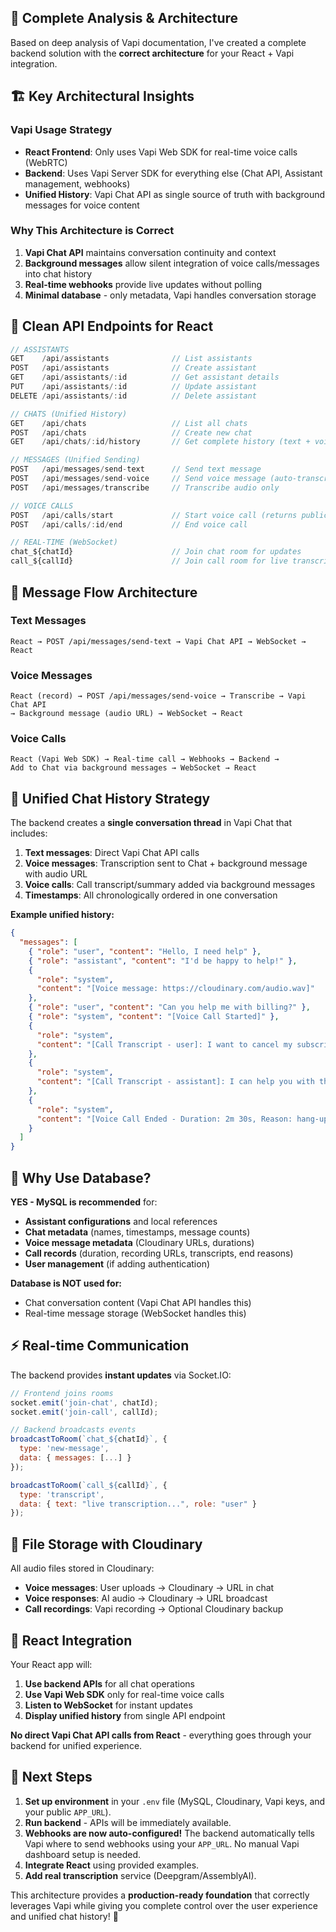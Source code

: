 ## 🎯 **Complete Analysis & Architecture**

Based on deep analysis of Vapi documentation, I've created a complete backend solution with the **correct architecture** for your React + Vapi integration.

## 🏗️ **Key Architectural Insights**

### **Vapi Usage Strategy**

- **React Frontend**: Only uses Vapi Web SDK for real-time voice calls (WebRTC)
- **Backend**: Uses Vapi Server SDK for everything else (Chat API, Assistant management, webhooks)
- **Unified History**: Vapi Chat API as single source of truth with background messages for voice content

### **Why This Architecture is Correct**

1. **Vapi Chat API** maintains conversation continuity and context
2. **Background messages** allow silent integration of voice calls/messages into chat history
3. **Real-time webhooks** provide live updates without polling
4. **Minimal database** - only metadata, Vapi handles conversation storage

## 📡 **Clean API Endpoints for React**

```javascript
// ASSISTANTS
GET    /api/assistants              // List assistants
POST   /api/assistants              // Create assistant
GET    /api/assistants/:id          // Get assistant details
PUT    /api/assistants/:id          // Update assistant
DELETE /api/assistants/:id          // Delete assistant

// CHATS (Unified History)
GET    /api/chats                   // List all chats
POST   /api/chats                   // Create new chat
GET    /api/chats/:id/history       // Get complete history (text + voice + calls)

// MESSAGES (Unified Sending)
POST   /api/messages/send-text      // Send text message
POST   /api/messages/send-voice     // Send voice message (auto-transcribed)
POST   /api/messages/transcribe     // Transcribe audio only

// VOICE CALLS
POST   /api/calls/start             // Start voice call (returns public key)
POST   /api/calls/:id/end           // End voice call

// REAL-TIME (WebSocket)
chat_${chatId}                      // Join chat room for updates
call_${callId}                      // Join call room for live transcription
```

## 🔄 **Message Flow Architecture**

### **Text Messages**

```
React → POST /api/messages/send-text → Vapi Chat API → WebSocket → React
```

### **Voice Messages**

```
React (record) → POST /api/messages/send-voice → Transcribe → Vapi Chat API
→ Background message (audio URL) → WebSocket → React
```

### **Voice Calls**

```
React (Vapi Web SDK) → Real-time call → Webhooks → Backend →
Add to Chat via background messages → WebSocket → React
```

## 💾 **Unified Chat History Strategy**

The backend creates a **single conversation thread** in Vapi Chat that includes:

1. **Text messages**: Direct Vapi Chat API calls
2. **Voice messages**: Transcription sent to Chat + background message with audio URL
3. **Voice calls**: Call transcript/summary added via background messages
4. **Timestamps**: All chronologically ordered in one conversation

**Example unified history:**

```json
{
  "messages": [
    { "role": "user", "content": "Hello, I need help" },
    { "role": "assistant", "content": "I'd be happy to help!" },
    {
      "role": "system",
      "content": "[Voice message: https://cloudinary.com/audio.wav]"
    },
    { "role": "user", "content": "Can you help me with billing?" },
    { "role": "system", "content": "[Voice Call Started]" },
    {
      "role": "system",
      "content": "[Call Transcript - user]: I want to cancel my subscription"
    },
    {
      "role": "system",
      "content": "[Call Transcript - assistant]: I can help you with that..."
    },
    {
      "role": "system",
      "content": "[Voice Call Ended - Duration: 2m 30s, Reason: hang-up]"
    }
  ]
}
```

## 🚀 **Why Use Database?**

**YES - MySQL is recommended** for:

- **Assistant configurations** and local references
- **Chat metadata** (names, timestamps, message counts)
- **Voice message metadata** (Cloudinary URLs, durations)
- **Call records** (duration, recording URLs, transcripts, end reasons)
- **User management** (if adding authentication)

**Database is NOT used for:**

- Chat conversation content (Vapi Chat API handles this)
- Real-time message storage (WebSocket handles this)

## ⚡ **Real-time Communication**

The backend provides **instant updates** via Socket.IO:

```javascript
// Frontend joins rooms
socket.emit('join-chat', chatId);
socket.emit('join-call', callId);

// Backend broadcasts events
broadcastToRoom(`chat_${chatId}`, {
  type: 'new-message',
  data: { messages: [...] }
});

broadcastToRoom(`call_${callId}`, {
  type: 'transcript',
  data: { text: "live transcription...", role: "user" }
});
```

## 🎯 **File Storage with Cloudinary**

All audio files stored in Cloudinary:

- **Voice messages**: User uploads → Cloudinary → URL in chat
- **Voice responses**: AI audio → Cloudinary → URL broadcast
- **Call recordings**: Vapi recording → Optional Cloudinary backup

## 📱 **React Integration**

Your React app will:

1. **Use backend APIs** for all chat operations
2. **Use Vapi Web SDK** only for real-time voice calls
3. **Listen to WebSocket** for instant updates
4. **Display unified history** from single API endpoint

**No direct Vapi Chat API calls from React** - everything goes through your backend for unified experience.

## 🔧 **Next Steps**

1. **Set up environment** in your `.env` file (MySQL, Cloudinary, Vapi keys, and your public `APP_URL`).
2. **Run backend** - APIs will be immediately available.
3. **Webhooks are now auto-configured!** The backend automatically tells Vapi where to send webhooks using your `APP_URL`. No manual Vapi dashboard setup is needed.
4. **Integrate React** using provided examples.
5. **Add real transcription** service (Deepgram/AssemblyAI).

This architecture provides a **production-ready foundation** that correctly leverages Vapi while giving you complete control over the user experience and unified chat history! 🚀

